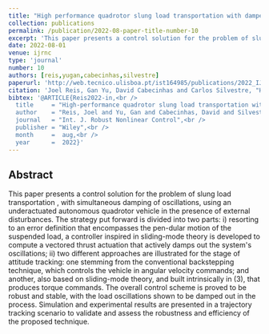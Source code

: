 ```yaml
---
title: "High performance quadrotor slung load transportation with damped oscillations"
collection: publications
permalink: /publication/2022-08-paper-title-number-10
excerpt: 'This paper presents a control solution for the problem of slung load transportation, with simultaneous damping of oscillations, using an underactuated autonomous quadrotor vehicle in the presence of external disturbances.'
date: 2022-08-01
venue: ijrnc
type: 'journal'
number: 10
authors: [reis,yugan,cabecinhas,silvestre]
paperurl: 'http://web.tecnico.ulisboa.pt/ist164985/publications/2022_IJRNC_High_performance_quadrotor_slung_load_transportation_with_damped_oscillations.pdf'
citation: 'Joel Reis, Gan Yu, David Cabecinhas and Carlos Silvestre, "High-performance quadrotor slung load transportation with damped oscillations," Int J Robust Nonlinear Control, 1-30, Aug. 2022, doi:10.1002/rnc.6306'
bibtex: '@ARTICLE{Reis2022-in,<br />
  title     = "High‐performance quadrotor slung load transportation with damped oscillations",<br />
  author    = "Reis, Joel and Yu, Gan and Cabecinhas, David and Silvestre, Carlos",<br />
  journal   = "Int. J. Robust Nonlinear Control",<br />
  publisher = "Wiley",<br />
  month     =  aug,<br />
  year      =  2022}'
---
```

**Abstract**
---
This paper presents a control solution for the problem of slung load transportation , with simultaneous damping of oscillations, using an underactuated autonomous quadrotor vehicle in the presence of external disturbances.
The strategy put forward is divided into two parts: i) resorting to an error definition that encompasses the pen-dular motion of the suspended load, a controller inspired in sliding-mode theory is developed to compute a vectored thrust actuation that actively damps out the system's oscillations; ii) two different approaches are illustrated for the stage of attitude tracking: one stemming from the conventional backstepping technique, which controls the vehicle in angular velocity commands; and another, also based on sliding-mode theory, and built intrinsically in (3), that produces torque commands.
The overall control scheme is proved to be robust and stable, with the load oscillations shown to be damped out in the process.
Simulation and experimental results are presented in a trajectory tracking scenario to validate and assess the robustness and efficiency of the proposed technique.
